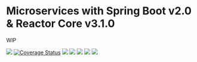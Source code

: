 # Microservices with Spring Boot v2.0 & Reactor Core v3.1.0

WIP



[![](https://travis-ci.org/vicboma1/Microservices-SpringBoot-ReactorCore.svg?branch=master)](https://travis-ci.org/vicboma1/Microservices-SpringBoot-ReactorCore)
[![Coverage Status](https://coveralls.io/repos/github/vicboma1/Microservices-SpringBoot-ReactorCore/badge.svg?branch=master)](https://coveralls.io/github/vicboma1/Microservices-SpringBoot-ReactorCore?branch=master)  ![](https://img.shields.io/badge/Maven-4.0.0-green.svg)  ![](https://img.shields.io/badge/Java-1.8-blue.svg)  ![](https://img.shields.io/badge/SpringBoot-2.00-blue.svg)  ![](https://img.shields.io/badge/ReactorCore-3.1.0-yellow.svg)  ![](https://img.shields.io/badge/JUnit-4.10-orange.svg)
